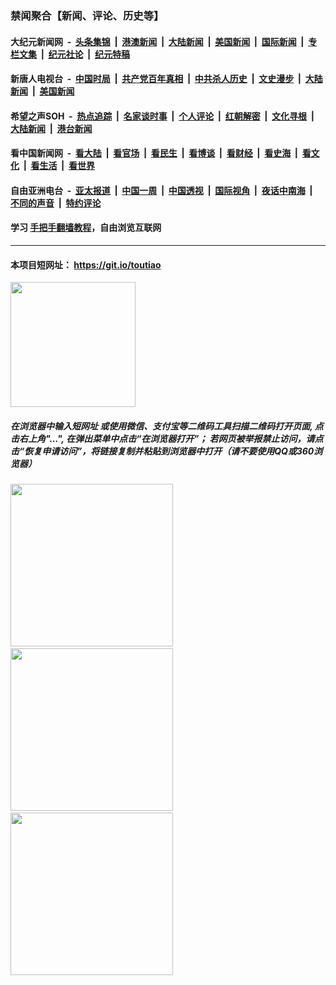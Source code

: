 ### 禁闻聚合【新闻、评论、历史等】

#### 大纪元新闻网 &nbsp;-&nbsp; [头条集锦](indexes/E头条集锦.md?t=03041531) &nbsp;|&nbsp; [港澳新闻](indexes/E港澳新闻.md?t=03041531)  &nbsp;|&nbsp; [大陆新闻](indexes/E大陆新闻.md?t=03041531) &nbsp;|&nbsp; [美国新闻](indexes/E美国新闻.md?t=03041531) &nbsp;|&nbsp; [国际新闻](indexes/E国际新闻.md?t=03041531) &nbsp;|&nbsp; [专栏文集](indexes/E专栏文集.md?t=03041531) &nbsp;|&nbsp; [纪元社论](indexes/E纪元社论.md?t=03041531) &nbsp;|&nbsp; [纪元特稿](indexes/E纪元特稿.md?t=03041531) 

#### 新唐人电视台 &nbsp;-&nbsp; [中国时局](indexes/N中国时局.md?t=03041531) &nbsp;|&nbsp; [共产党百年真相](indexes/N共产党百年真相.md?t=03041531) &nbsp;|&nbsp; [中共杀人历史](indexes/N中共杀人历史.md?t=03041531) &nbsp;|&nbsp; [文史漫步](indexes/N文史漫步.md?t=03041531) &nbsp;|&nbsp; [大陆新闻](indexes/N大陆新闻.md?t=03041531) &nbsp;|&nbsp; [美国新闻](indexes/N美国新闻.md?t=03041531)

#### 希望之声SOH &nbsp;-&nbsp; [热点追踪](indexes/H热点追踪.md?t=03041531) &nbsp;|&nbsp; [名家谈时事](indexes/H名家谈时事.md?t=03041531) &nbsp;|&nbsp; [个人评论](indexes/H个人评论.md?t=03041531)  &nbsp;|&nbsp; [红朝解密](indexes/H红朝解密.md?t=03041531) &nbsp;|&nbsp; [文化寻根](indexes/H文化寻根.md?t=03041531) &nbsp;|&nbsp; [大陆新闻](indexes/H大陆新闻.md?t=03041531) &nbsp;|&nbsp; [港台新闻](indexes/H港台新闻.md?t=03041531)

#### 看中国新闻网 &nbsp;-&nbsp; [看大陆](indexes/S看大陆.md?t=03041531) &nbsp;|&nbsp; [看官场](indexes/S看官场.md?t=03041531) &nbsp;|&nbsp; [看民生](indexes/S看民生.md?t=03041531)  &nbsp;|&nbsp; [看博谈](indexes/S看博谈.md?t=03041531) &nbsp;|&nbsp; [看财经](indexes/S看财经.md?t=03041531) &nbsp;|&nbsp; [看史海](indexes/S看史海.md?t=03041531) &nbsp;|&nbsp; [看文化](indexes/S看文化.md?t=03041531) &nbsp;|&nbsp; [看生活](indexes/S看生活.md?t=03041531) &nbsp;|&nbsp; [看世界](indexes/S看世界.md?t=03041531)

#### 自由亚洲电台 &nbsp;-&nbsp; [亚太报道](indexes/R亚太报道.md?t=03041531) &nbsp;|&nbsp; [中国一周](indexes/R中国一周.md?t=03041531) &nbsp;|&nbsp; [中国透视](indexes/R中国透视.md?t=03041531)  &nbsp;|&nbsp; [国际视角](indexes/R国际视角.md?t=03041531) &nbsp;|&nbsp; [夜话中南海](indexes/R夜话中南海.md?t=03041531) &nbsp;|&nbsp; [不同的声音](indexes/R不同的声音.md?t=03041531) &nbsp;|&nbsp; [特约评论](indexes/R特约评论.md?t=03041531)

#### 学习 [手把手翻墙教程](https://github.com/gfw-breaker/guides/wiki)，自由浏览互联网

----

#### 本项目短网址： https://git.io/toutiao
<img src="https://raw.githubusercontent.com/gfw-breaker/banned-news/master/scripts/img/qr.png" width="200px"/>  

##### 在浏览器中输入短网址 或使用微信、支付宝等二维码工具扫描二维码打开页面, 点击右上角"...", 在弹出菜单中点击“在浏览器打开”； 若网页被举报禁止访问，请点击“恢复申请访问”，将链接复制并粘贴到浏览器中打开（请不要使用QQ或360浏览器）

<img src="https://raw.githubusercontent.com/gfw-breaker/banned-news/master/scripts/img/1.png" width="260px"/> &nbsp; <img src="https://raw.githubusercontent.com/gfw-breaker/banned-news/master/scripts/img/2.png" width="260px"/> &nbsp; <img src="https://raw.githubusercontent.com/gfw-breaker/banned-news/master/scripts/img/3.png" width="260px"/>
